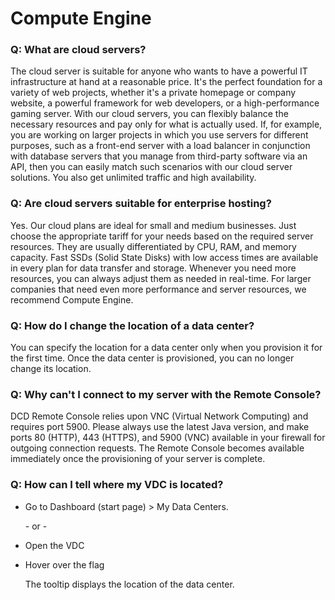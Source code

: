 # Compute Engine

### Q: What are cloud servers?

The cloud server is suitable for anyone who wants to have a powerful IT infrastructure at hand at a reasonable price. It's the perfect foundation for a variety of web projects, whether it's a private homepage or company website, a powerful framework for web developers, or a high-performance gaming server. With our cloud servers, you can flexibly balance the necessary resources and pay only for what is actually used. If, for example, you are working on larger projects in which you use servers for different purposes, such as a front-end server with a load balancer in conjunction with database servers that you manage from third-party software via an API, then you can easily match such scenarios with our cloud server solutions. You also get unlimited traffic and high availability.

### Q: Are cloud servers suitable for enterprise hosting?

Yes. Our cloud plans are ideal for small and medium businesses. Just choose the appropriate tariff for your needs based on the required server resources. They are usually differentiated by CPU, RAM, and memory capacity. Fast SSDs (Solid State Disks) with low access times are available in every plan for data transfer and storage. Whenever you need more resources, you can always adjust them as needed in real-time. For larger companies that need even more performance and server resources, we recommend Compute Engine.

### Q: How do I change the location of a data center?

You can specify the location for a data center only when you provision it for the first time. Once the data center is provisioned, you can no longer change its location.

### Q: Why can't I connect to my server with the Remote Console?

DCD Remote Console relies upon VNC (Virtual Network Computing) and requires port 5900. Please always use the latest Java version, and make ports 80 (HTTP), 443 (HTTPS), and 5900 (VNC) available in your firewall for outgoing connection requests. The Remote Console becomes available immediately once the provisioning of your server is complete.

### Q: How can I tell where my VDC is located?

*   Go to Dashboard (start page) > My Data Centers.

    \- or -
* Open the VDC
*   Hover over the flag

    The tooltip displays the location of the data center.
